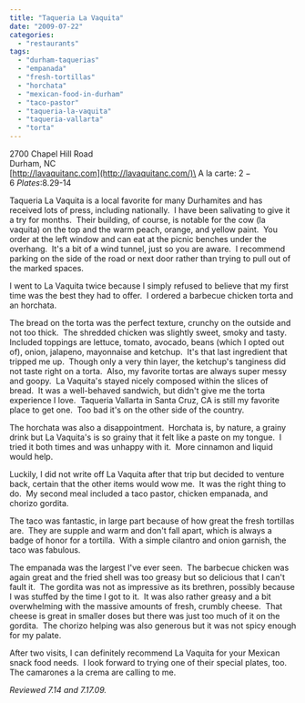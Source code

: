 ```yaml
---
title: "Taqueria La Vaquita"
date: "2009-07-22"
categories: 
  - "restaurants"
tags: 
  - "durham-taquerias"
  - "empanada"
  - "fresh-tortillas"
  - "horchata"
  - "mexican-food-in-durham"
  - "taco-pastor"
  - "taqueria-la-vaquita"
  - "taqueria-vallarta"
  - "torta"
---
```


2700 Chapel Hill Road\
Durham, NC\
[http://lavaquitanc.com](http://lavaquitanc.com/)\
A la carte: $2-6\
Plates: $8.29-14

Taqueria La Vaquita is a local favorite for many Durhamites and has received lots of press, including nationally.  I have been salivating to give it a try for months.  Their building, of course, is notable for the cow (la vaquita) on the top and the warm peach, orange, and yellow paint.  You order at the left window and can eat at the picnic benches under the overhang.  It's a bit of a wind tunnel, just so you are aware.  I recommend parking on the side of the road or next door rather than trying to pull out of the marked spaces.

I went to La Vaquita twice because I simply refused to believe that my first time was the best they had to offer.  I ordered a barbecue chicken torta and an horchata.

The bread on the torta was the perfect texture, crunchy on the outside and not too thick.  The shredded chicken was slightly sweet, smoky and tasty.  Included toppings are lettuce, tomato, avocado, beans (which I opted out of), onion, jalapeno, mayonnaise and ketchup.  It's that last ingredient that tripped me up.  Though only a very thin layer, the ketchup's tanginess did not taste right on a torta.  Also, my favorite tortas are always super messy and goopy.  La Vaquita's stayed nicely composed within the slices of bread.  It was a well-behaved sandwich, but didn't give me the torta experience I love.  Taqueria Vallarta in Santa Cruz, CA is still my favorite place to get one.  Too bad it's on the other side of the country.

The horchata was also a disappointment.  Horchata is, by nature, a grainy drink but La Vaquita's is so grainy that it felt like a paste on my tongue.  I tried it both times and was unhappy with it.  More cinnamon and liquid would help.

Luckily, I did not write off La Vaquita after that trip but decided to venture back, certain that the other items would wow me.  It was the right thing to do.  My second meal included a taco pastor, chicken empanada, and chorizo gordita.

The taco was fantastic, in large part because of how great the fresh tortillas are.  They are supple and warm and don't fall apart, which is always a badge of honor for a tortilla.  With a simple cilantro and onion garnish, the taco was fabulous.

The empanada was the largest I've ever seen.  The barbecue chicken was again great and the fried shell was too greasy but so delicious that I can't fault it.  The gordita was not as impressive as its brethren, possibly because I was stuffed by the time I got to it.  It was also rather greasy and a bit overwhelming with the massive amounts of fresh, crumbly cheese.  That cheese is great in smaller doses but there was just too much of it on the gordita.  The chorizo helping was also generous but it was not spicy enough for my palate.

After two visits, I can definitely recommend La Vaquita for your Mexican snack food needs.  I look forward to trying one of their special plates, too.  The camarones a la crema are calling to me.

_Reviewed 7.14 and 7.17.09._
